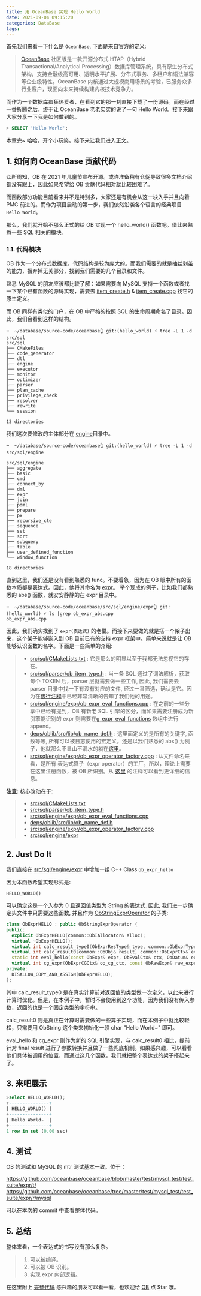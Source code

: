 ```yaml
---
title: 用 OceanBase 实现 Hello World
date: 2021-09-04 09:15:20
categories: DataBase
tags:
---
```


首先我们来看一下什么是 `OceanBase`, 下面是来自官方的定义:

> [OceanBase](https://github.com/oceanbase/oceanbase) 社区版是一款开源分布式 HTAP（Hybrid Transactional/Analytical Processing）数据库管理系统，具有原生分布式架构，支持金融级高可用、透明水平扩展、分布式事务、多租户和语法兼容等企业级特性。OceanBase 内核通过大规模商用场景的考验，已服务众多行业客户，现面向未来持续构建内核技术竞争力。

而作为一个数据库疯狂热爱者，在看到它的那一刻直接下载了一份源码。而在经过一番折腾之后，终于让 OceanBase 老老实实的说了一句 Hello World。接下来跟大家分享一下我是如何做到的。

```sql
> SELECT 'Hello World';

```

本章完~ 哈哈，开个小玩笑。接下来让我们进入正文。

## 1. 如何向 OceanBase 贡献代码

<!-- more -->

众所周知，OB 在 2021 年儿童节宣布开源。或许准备稍有仓促导致很多文档介绍都没有跟上，因此如果希望给 OB 贡献代码相对就比较困难了。

而函数部分功能目前看来并不是特别多，大家还是有机会从这一块入手并且向着 PMC 前进的。而作为项目启动的第一步，我们依然沿袭各个语言的经典项目 `Hello World`。

那么，我们就开始不那么正式的给 OB 实现一个 hello_world() 函数吧。借此来熟悉一些 SQL 相关的模块。

### 1.1. 代码模块

 OB 作为一个分布式数据库，代码结构是较为庞大的。而我们需要的就是抽丝剥茧的能力，摒弃掉无关部分，找到我们需要的几个目录和文件。

熟悉 MySQL 的朋友应该都比较了解：如果需要向 MySQL 支持一个函数或者找一下某个已有函数的源码实现，需要去 [item_create.h](https://github.com/mysql/mysql-server/blob/8.0/sql/item_create.h) & [item_create.cpp](https://github.com/mysql/mysql-server/blob/8.0/sql/item_create.cc) 找它的原生定义。

而 OB 同样有类似的门户，在 OB 中严格的按照 SQL 的生命周期命名了目录。因此，我们会看到这样的结构。

```
➜  ~/database/source-code/oceanbase👆 git:(hello_world) ⚡ tree -L 1 -d src/sql
src/sql
├── CMakeFiles
├── code_generator
├── dtl
├── engine
├── executor
├── monitor
├── optimizer
├── parser
├── plan_cache
├── privilege_check
├── resolver
├── rewrite
└── session

13 directories

```

我们这次要修改的主体部分在 [engine](https://github.com/oceanbase/oceanbase/tree/master/src/sql/engine)目录中。

```
➜  ~/database/source-code/oceanbase👆 git:(hello_world) ⚡ tree -L 1 -d src/sql/engine 

src/sql/engine
├── aggregate
├── basic
├── cmd
├── connect_by
├── dml
├── expr
├── join
├── pdml
├── prepare
├── px
├── recursive_cte
├── sequence
├── set
├── sort
├── subquery
├── table
├── user_defined_function
└── window_function

18 directories

```

直到这里，我们还是没有看到熟悉的 func。不要着急，因为在 OB 眼中所有的函数本质都是表达式。因此，他将其命名为 [expr](https://github.com/oceanbase/oceanbase/tree/master/src/sql/engine/expr)。
举个现成的例子，比如我们都熟悉的 abs() 函数，就安安静静的在 expr 目录中。

```
➜  ~/database/source-code/oceanbase/src/sql/engine/expr👆 git:(hello_world) ⚡ ls |grep ob_expr_abs.cpp
ob_expr_abs.cpp

```

因此，我们确实找到了 `expr(表达式)` 的老巢。而接下来要做的就是搭一个架子出来，这个架子能够嵌入到 OB 目前已有的支持 expr 框架中。简单来说就是让 OB 能够认识函数的名字。下面是一些简单的介绍:

> * [src/sql/CMakeLists.txt](https://github.com/oceanbase/oceanbase/blob/master/src/sql/CMakeLists.txt) : 它是那么的明显以至于我都无法忽视它的存在。
> * [src/sql/parser/ob_item_type.h](https://github.com/oceanbase/oceanbase/blob/master/src/sql/parser/ob_item_type.h) : 当一条 SQL 通过了词法解析，获取每个 TOKEN 后，parser 层就需要做一些工作, 因此, 我们需要去 parser 目录中找一下有没有对应的文件, 经过一番筛选，确认是它。因为在[该行注释](https://github.com/oceanbase/oceanbase/blob/master/src/sql/parser/ob_item_type.h#L417)中已经非常清晰的告知了我们他的用途。
> * [src/sql/engine/expr/ob_expr_eval_functions.cpp](https://github.com/oceanbase/oceanbase/blob/master/src/sql/engine/expr/ob_expr_eval_functions.cpp) : 在之前的一些分享中已经有提到，OB 有新老 SQL 引擎的区分，而如果需要注册成为新引擎能识别的 expr 则需要在[g_expr_eval_functions](https://github.com/oceanbase/oceanbase/blob/master/src/sql/engine/expr/ob_expr_eval_functions.cpp#L260) 数组中进行 append。
> * [deps/oblib/src/lib/ob_name_def.h](https://github.com/oceanbase/oceanbase/blob/master/deps/oblib/src/lib/ob_name_def.h) : 这里面定义的是所有的关键字, 函数等等, 所有可以被日志使用的宏定义。还是以我们熟悉的 abs() 为例子，他就那么不显山不漏水的躺在[这里](https://github.com/oceanbase/oceanbase/blob/master/deps/oblib/src/lib/ob_name_def.h#L363)。
> * [src/sql/engine/expr/ob_expr_operator_factory.cpp](https://github.com/oceanbase/oceanbase/blob/master/src/sql/engine/expr/ob_expr_operator_factory.cpp) : 从文件命名来看，是所有 表达式算子（expr operator）的工厂，所以，理论上需要在这里注册函数，被 OB 所识别。从 [这里](https://github.com/oceanbase/oceanbase/blob/master/src/sql/engine/expr/ob_expr_operator_factory.cpp#L414) 的注释可以看到更详细的信息。

**注意:**
核心改动在于:
> * [src/sql/CMakeLists.txt](https://github.com/oceanbase/oceanbase/blob/master/src/sql/CMakeLists.txt)
> * [src/sql/parser/ob_item_type.h](https://github.com/oceanbase/oceanbase/blob/master/src/sql/parser/ob_item_type.h)
> * [src/sql/engine/expr/ob_expr_eval_functions.cpp](https://github.com/oceanbase/oceanbase/blob/master/src/sql/engine/expr/ob_expr_eval_functions.cpp)
> * [deps/oblib/src/lib/ob_name_def.h](https://github.com/oceanbase/oceanbase/blob/master/deps/oblib/src/lib/ob_name_def.h)
> * [src/sql/engine/expr/ob_expr_operator_factory.cpp](https://github.com/oceanbase/oceanbase/blob/master/src/sql/engine/expr/ob_expr_operator_factory.cpp)
> * [src/sql/engine/expr](https://github.com/oceanbase/oceanbase/tree/master/src/sql/engine/expr)

## 2. Just Do It

我们直接在 [src/sql/engine/expr](https://github.com/oceanbase/oceanbase/tree/master/src/sql/engine/expr) 中增加一组 C++ Class `ob_expr_hello`

因为本函数希望实现形式是:

```
HELLO_WORLD()

```

可以确定这是一个入参为 0 且返回值类型为 String 的表达式. 因此, 我们进一步确定头文件中只需要这些函数, 并且作为 [ObStringExprOperator](https://github.com/oceanbase/oceanbase/blob/master/src/sql/engine/expr/ob_expr_operator.h#L1452) 的子类:

```cpp
class ObExprHELLO : public ObStringExprOperator {
public:
  explicit ObExprHELLO(common::ObIAllocator& alloc);
  virtual ~ObExprHELLO();
  virtual int calc_result_type0(ObExprResType& type, common::ObExprTypeCtx& type_ctx) const;
  virtual int calc_result0(common::ObObj& result, common::ObExprCtx& expr_ctx) const;
  static int eval_hello(const ObExpr& expr, ObEvalCtx& ctx, ObDatum& expr_datum);
  virtual int cg_expr(ObExprCGCtx& op_cg_ctx, const ObRawExpr& raw_expr, ObExpr& rt_expr) const override;
private:
  DISALLOW_COPY_AND_ASSIGN(ObExprHELLO);
};

```

其中 calc_result_type0 是在真实计算前对返回值的类型做一次定义，以此来进行计算时优化。但是，在本例子中，暂时不会使用到这个功能，因为我们没有传入参数，返回的也是一个固定类型的字符串。

calc_result0 则是真正在计算时需要做的一些算子实现，而在本例子中就比较轻松，只需要用 ObString 这个类来初始化一段 char "Hello World~" 即可。

eval_hello 和 cg_expr 则作为新的 SQL 引擎实现，与 calc_result0 相比，提前针对 final result 进行了参数转换并且做了一些兜底机制。如果感兴趣，可以看看他们具体被调用的位置，而通过这几个函数，我们就把整个表达式的架子搭起来了。

## 3. 来吧展示

```SQL
>select HELLO_WORLD();
+---------------+
| HELLO_WORLD() |
+---------------+
| Hello World~  |
+---------------+
1 row in set (0.00 sec)

```


## 4. 测试

OB 的测试和 MySQL 的 mtr 测试基本一致。位于：

https://github.com/oceanbase/oceanbase/blob/master/test/mysql_test/test_suite/expr/t/
https://github.com/oceanbase/oceanbase/tree/master/test/mysql_test/test_suite/expr/r/mysql

可以在本次的 commit 中查看整体代码。

## 5. 总结

整体来看，一个表达式的书写没有那么复杂。

> 1. 可以被编译。
> 2. 可以被 OB 识别。
> 3. 实现 expr 内部逻辑。

在这里附上 [完整代码](https://github.com/TCeason/oceanbase/commit/ba3d88ccbf01d4c7dc77d3cff7e1c07485d2f041) 感兴趣的朋友可以看一看，也欢迎给 [OB](https://github.com/oceanbase/oceanbase) 点 Star 哦。

